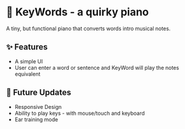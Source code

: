 # 🎹 KeyWords - a quirky piano
A tiny, but functional piano that converts words intro musical notes. 

## ✨ Features
- A simple UI
- User can enter a word or sentence and KeyWord will play the notes equivalent

## 🚀 Future Updates
- Responsive Design
- Ability to play keys - with mouse/touch and keyboard
- Ear training mode